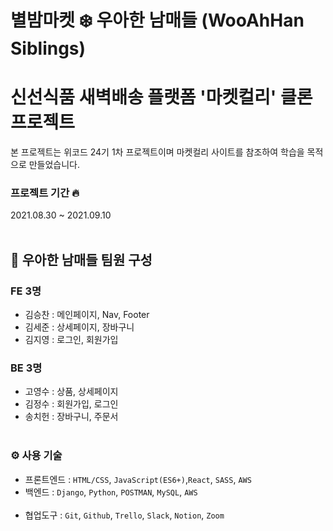 # 별밤마켓 ❄️ 우아한 남매들 (WooAhHan Siblings)<br>

<h1>신선식품 새벽배송 플랫폼 '마켓컬리' 클론 프로젝트</h1>
본 프로젝트는 위코드 24기 1차 프로젝트이며 마켓컬리 사이트를 참조하여 학습을 목적으로 만들었습니다.

### 프로젝트 기간 🔥<br>

2021.08.30 ~ 2021.09.10<br><br>

## 🚀 우아한 남매들 팀원 구성<br>

### FE 3명<br>

- 김승찬 : 메인페이지, Nav, Footer<br>
- 김세준 : 상세페이지, 장바구니<br>
- 김지영 : 로그인, 회원가입<br>

### BE 3명<br>

- 고영수 : 상품, 상세페이지<br>
- 김정수 : 회원가입, 로그인<br>
- 송치헌 : 장바구니, 주문서<br><br>

### ⚙️ 사용 기술<br>

- 프론트엔드 : `HTML/CSS`, `JavaScript(ES6+)`,`React`, `SASS`, `AWS`<br>
- 백엔드 : `Django`, `Python`, `POSTMAN`, `MySQL`, `AWS`<br><br>
- 협업도구 : `Git`, `Github`, `Trello`, `Slack`, `Notion`, `Zoom`
